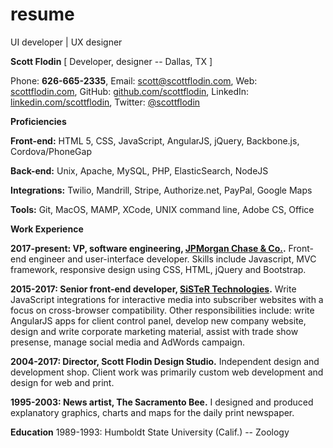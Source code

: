 # resume
UI developer | UX designer


**Scott Flodin** [ Developer, designer -- Dallas, TX ]

Phone: **626-665-2335**, Email: [scott@scottflodin.com](mailto:scott@scottflodin.com "email"), Web: [scottflodin.com](http://scottflodin.com "website"), GitHub: [github.com/scottflodin](https://github.com/scottflodin "GitHub"), LinkedIn: [linkedin.com/scottflodin](http://linkedin.com/scottflodin "LinkedIn"), Twitter: [@scottflodin](http://twitter.com/scottflodin "twitter")


**Proficiencies**

**Front-end:** HTML 5, CSS, JavaScript, AngularJS, jQuery, Backbone.js, Cordova/PhoneGap

**Back-end:** Unix, Apache, MySQL, PHP, ElasticSearch, NodeJS

**Integrations:** Twilio, Mandrill, Stripe, Authorize.net, PayPal, Google Maps

**Tools:** Git, MacOS, MAMP, XCode, UNIX command line, Adobe CS, Office


**Work Experience**

**2017-present: VP, software engineering, [JPMorgan Chase & Co.](https://www.jpmorganchase.com "website").** Front-end engineer and user-interface developer. Skills include Javascript, MVC framework, responsive design using CSS, HTML, jQuery and Bootstrap.

**2015-2017: Senior front-end developer, [SiSTeR Technologies](http://sister.tv "website").** Write JavaScript integrations for interactive media into subscriber websites with a focus on cross-browser compatibility. Other responsibilities include: write AngularJS apps for client control panel, develop new company website, design and write corporate marketing material, assist with trade show presense, manage social media and AdWords campaign.

**2004-2017: Director, Scott Flodin Design Studio.** Independent design and development shop. Client work was primarily custom web development and design for web and print.

**1995-2003: News artist, The Sacramento Bee.** I designed and produced explanatory graphics, charts and maps for the daily print newspaper. 


**Education**
1989-1993: Humboldt State University (Calif.) -- Zoology
